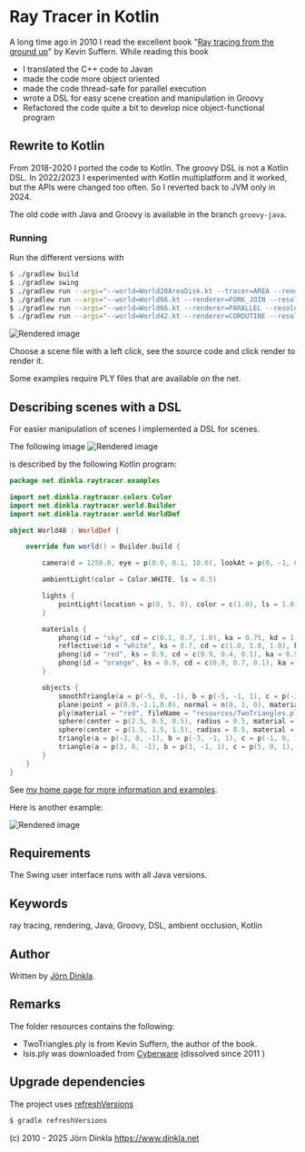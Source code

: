 # Ray Tracer in Kotlin

A long time ago in 2010 I read the excellent book "[Ray tracing from the ground up](https://www.goodreads.com/book/show/2241769.Ray_Tracing_from_the_Ground_Up)" by Kevin Suffern. 
While reading this book 

* I translated the C++ code to Javan
* made the code more object oriented
* made the code thread-safe for parallel execution
* wrote a DSL for easy scene creation and manipulation in Groovy
* Refactored the code quite a bit to develop nice object-functional program

## Rewrite to Kotlin

From 2018-2020 I ported the code to Kotlin. The groovy DSL is not a Kotlin DSL.
In 2022/2023 I experimented with Kotlin multiplatform and it worked, but the APIs were changed too often. 
So I reverted back to JVM only in 2024. 

The old code with Java and Groovy is available in the branch `groovy-java`.

### Running

Run the different versions with

```bash
$ ./gradlew build
$ ./gradlew swing
$ ./gradlew run --args="--world=World20AreaDisk.kt --tracer=AREA --renderer=FORK_JOIN --resolution=1080p"
$ ./gradlew run --args="--world=World66.kt --renderer=FORK_JOIN --resolution=720p"
$ ./gradlew run --args="--world=World66.kt --renderer=PARALLEL --resolution=1080p"
$ ./gradlew run --args="--world=World42.kt --renderer=COROUTINE --resolution=2160p"
```

![Rendered image](https://jdinkla.github.io/images/FromTheGroundUpRaytracerGUI.webp)

Choose a scene file with a left click, see the source code and click render to render it.

Some examples require PLY files that are available on the net.

## Describing scenes with a DSL

For easier manipulation of scenes I implemented a DSL for scenes.

The following image
![Rendered image](https://jdinkla.github.io/images/rendered/BasicExample.webp)

is described by the following Kotlin program: 

```kotlin
package net.dinkla.raytracer.examples

import net.dinkla.raytracer.colors.Color
import net.dinkla.raytracer.world.Builder
import net.dinkla.raytracer.world.WorldDef

object World48 : WorldDef {

    override fun world() = Builder.build {

        camera(d = 1250.0, eye = p(0.0, 0.1, 10.0), lookAt = p(0, -1, 0))

        ambientLight(color = Color.WHITE, ls = 0.5)

        lights {
            pointLight(location = p(0, 5, 0), color = c(1.0), ls = 1.0)
        }

        materials {
            phong(id = "sky", cd = c(0.1, 0.7, 1.0), ka = 0.75, kd = 1.0)
            reflective(id = "white", ks = 0.7, cd = c(1.0, 1.0, 1.0), ka = 0.5, kd = 0.75, exp = 2.0)
            phong(id = "red", ks = 0.9, cd = c(0.9, 0.4, 0.1), ka = 0.5, kd = 0.75, exp = 10.0)
            phong(id = "orange", ks = 0.9, cd = c(0.9, 0.7, 0.1), ka = 0.5, kd = 0.75, exp = 10.0)
        }

        objects {
            smoothTriangle(a = p(-5, 0, -1), b = p(-5, -1, 1), c = p(-3, 0, 1), material = "orange")
            plane(point = p(0.0,-1.1,0.0), normal = n(0, 1, 0), material = "white")
            ply(material = "red", fileName = "resources/TwoTriangles.ply")
            sphere(center = p(2.5, 0.5, 0.5), radius = 0.5, material = "orange")
            sphere(center = p(1.5, 1.5, 1.5), radius = 0.5, material = "sky")
            triangle(a = p(-3, 0, -1), b = p(-3, -1, 1), c = p(-1, 0, 1), material = "orange")
            triangle(a = p(3, 0, -1), b = p(3, -1, 1), c = p(5, 0, 1), material = "orange")
        }
    }
}
```

See [my home page for more information and examples](https://jdinkla.github.io/software-development/2015/07/08/ray-tracing-with-groovy-and-java.html).

Here is another example:

![Rendered image](https://jdinkla.github.io/images/rendered/VariousObjectsWithReflections.webp)

## Requirements

The Swing user interface runs with all Java versions.

## Keywords

ray tracing, rendering, Java, Groovy, DSL, ambient occlusion, Kotlin

## Author

Written by [Jörn Dinkla](http://www.dinkla.net).

## Remarks

The folder resources contains the following:

* TwoTriangles.ply is from Kevin Suffern, the author of the book.
* Isis.ply was downloaded from [Cyberware](http://cyberware.com/) (dissolved since 2011 )


## Upgrade dependencies

The project uses [refreshVersions](https://splitties.github.io/refreshVersions/)

```sh
$ gradle refreshVersions
```

(c) 2010 - 2025 Jörn Dinkla https://www.dinkla.net
